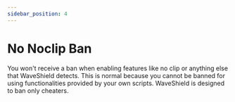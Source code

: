 ```yaml
---
sidebar_position: 4
---
```


# No Noclip Ban

You won't receive a ban when enabling features like no clip or anything else that WaveShield detects. This is normal because you cannot be banned for using functionalities provided by your own scripts. WaveShield is designed to ban only cheaters.